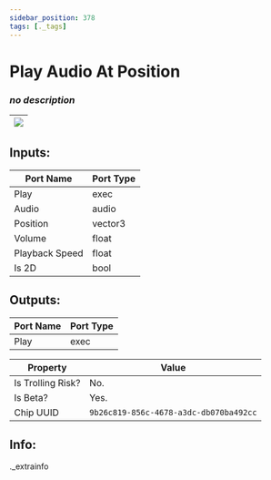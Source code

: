 ```yaml
---
sidebar_position: 378
tags: [._tags]
---
```


# Play Audio At Position


### *no description*

| ![](https://images-ext-2.discordapp.net/external/MPmIaQzlEPmgGWlgi-WxBBXt0Bjv_zWPkg1y1f_sy3s/https/www.recroomcircuits.com/image/circuit/absolute-value?width=206&height=108) |
|-----|

## Inputs:
| Port Name | Port Type |
|-----------|-----------|
| Play | exec |
| Audio | audio |
| Position | vector3 |
| Volume | float |
| Playback Speed | float |
| Is 2D | bool |

## Outputs:
| Port Name | Port Type |
|-----------|-----------|
| Play | exec | 

| Property  | Value |
|-------------------|-----------|
| Is Trolling Risk? | No. |
| Is Beta? | Yes. |
| Chip UUID | `9b26c819-856c-4678-a3dc-db070ba492cc` |

## Info:
._extrainfo